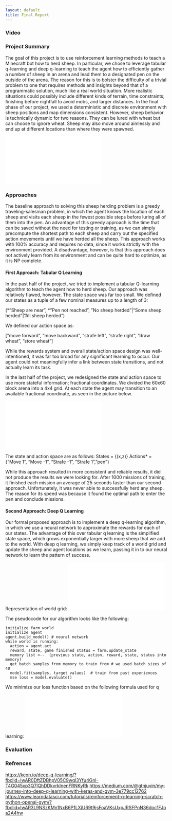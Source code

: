 ```yaml
---
layout: default
title: Final Report
---
```


### Video

### Project Summary
The goal of this project is to use reinforcement learning methods to teach a Minecraft bot how to herd sheep. In particular, we chose to leverage tabular q-learning and deep q-learning to teach the agent how to efficiently gather a number of sheep in an arena and lead them to a designated pen on the outside of the arena. The reason for this is to bolster the difficulty of a trivial problem to one that requires methods and insights beyond that of a programmatic solution, much like a real world situation. More realistic situations could possibly include different kinds of terrain, time constraints; finishing before nightfall to avoid mobs, and larger distances. In the final phase of our project, we used a deterministic and discrete environment with sheep positions and map dimensions consistent. However, sheep behavior is technically dynamic for two reasons. They can be lured with wheat but can choose to ignore wheat. Sheep may also move around aimlessly and end up at different locations than where they were spawned.

![Project Summary](./img/project_summary.img)

### Approaches
The baseline approach to solving this sheep herding problem is a greedy traveling-salesman problem, in which the agent knows the location of each sheep and visits each sheep in the fewest possible steps before luring all of them into the pen. An advantage of this greedy approach is the time that can be saved without the need for testing or training, as we can simply precompute the shortest path to each sheep and carry out the specified action movements until we have herded all the sheep. This approach works with 100% accuracy and requires no data, since it works strictly with the environment provided. A disadvantage, however, is that this approach does not actively learn from its environment and can be quite hard to optimize, as it is NP complete.

#### First Approach: Tabular Q Learning
In the past half of the project, we tried to implement a tabular Q-learning algorithm to teach the agent how to herd sheep. Our approach was relatively flawed, however. The state space was far too small. We defined our states as a tuple of a few nominal measures up to a length of 3:

(*”Sheep are near”, *”Pen not reached”, ”No sheep herded”|“Some sheep herded”|”All sheep herded”)

We defined our action space as:

[“move forward”, “move backward”, “strafe left”, “strafe right”, “draw wheat”, “store wheat”]

While the rewards system and overall state/action space design was well-intentioned, it was far too broad for any significant learning to occur. Our agent could not meaningfully infer a link between state transitions, and not actually learn its task.

In the last half of the project, we redesigned the state and action space to use more stateful information; fractional coordinates. We divided the 60x60 block arena into a 4x4 grid. At each state the agent may transition to an available fractional coordinate, as seen in the picture below.

![Environment Description](./img/env_description.img)

The state and action space are as follows:
States = {(x,z)}
Actions* = {“Move 1”, “Move -1”, “Strafe -1”, ”Strafe 1”,”pen”}

While this approach resulted in more consistent and reliable results, it did not produce the results we were looking for. After 1000 missions of training, it finished each mission an average of 25 seconds faster than our second approach. Unfortunately, it was never able to successfully herd any sheep. The reason for its speed was because it found the optimal path to enter the pen and conclude missions.

#### Second Approach: Deep Q Learning
Our formal proposed approach is to implement a deep q-learning algorithm, in which we use a neural network to approximate the rewards for each of our states. The advantage of this over tabular q learning is the simplified state space, which grows exponentially larger with more sheep that we add to the world. With deep q learning, we simply keep track of a world grid and update the sheep and agent locations as we learn, passing it in to our neural network to learn the pattern of success. 

Representation of world grid:
![World Grid](./img/world_grid.img)

The pseudocode for our algorithm looks like the following:
```
initialize farm world
initialize agent
agent.build_model() # neural network 
while world is running:
  action = agent.act
  reward, state, game finished status = farm.update_state
  memory list <--  (previous state, action, reward, state, status into memory)
  get batch samples from memory to train from # we used batch sizes of 40
  model.fit(samples, target values)  # train from past experiences
  mse loss = model.evaluate()
```

We minimize our loss function based on the following formula used for q learning:
![MSE Loss](./img/mse.img)

### Evaluation

### Refrences 
https://keon.io/deep-q-learning/?fbclid=IwAR0DftZDBhpV05C9wql3Yfu4GnI-T4G045xp3Q7lQhDDkvrkInenFRNKyRk
https://medium.com/@gtnjuvin/my-journey-into-deep-q-learning-with-keras-and-gym-3e779cc12762
https://www.learndatasci.com/tutorials/reinforcement-q-learning-scratch-python-openai-gym/?fbclid=IwAR3L9NSzKMn1NxB6P1LXjU69t9jsFoaVKsUxpJRSFPnN36doc1FJoa2A4hw



